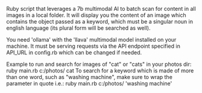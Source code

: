 Ruby script that leverages a 7b multimodal AI to batch scan for content in all images in a local folder. It will display you the content of an image which contains the object passed as a keyword, which must be a singular noun in english language (its plural form will be searched as well).

You need 'ollama' with the 'llava' multimodal model installed on your machine.
It must be serving requests via the API endpoint specified in API_URL in config.rb which can be changed if needed.

Example to run and search for images of "cat" or "cats" in your photos dir:
ruby main.rb c:/photos/ cat
To search for a keyword which is made of more than one word, such as "washing machine", make sure to wrap the parameter in quote i.e.:
ruby main.rb c:/photos/ 'washing machine'

